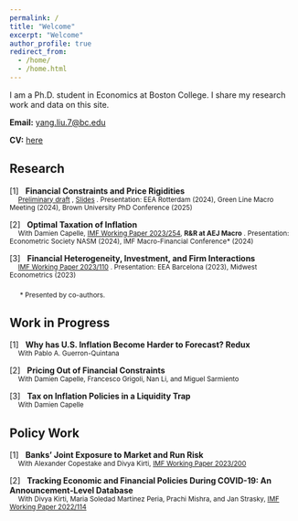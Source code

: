 ```yaml
---
permalink: /
title: "Welcome"
excerpt: "Welcome"
author_profile: true
redirect_from: 
  - /home/
  - /home.html
---
```


I am a Ph.D. student in Economics at Boston College. I share my research work and data on this site. 

**Email:** [yang.liu.7@bc.edu](mailto:yang.liu.7@bc.edu)

**CV:** [here](files/YL_CV_current.pdf)

## Research

[1] &nbsp; **Financial Constraints and Price Rigidities**  <br>
<sub> &emsp; [Preliminary draft](files/Finance_Inflation_apr2025.pdf) , [Slides](files/Finance_Inflation_Slides_apr2025.pdf) . Presentation: EEA Rotterdam (2024), Green Line Macro Meeting (2024), Brown University PhD Conference (2025) <sub>

[2] &nbsp; **Optimal Taxation of Inflation**  <br>
<sub> &emsp;  With Damien Capelle,  [IMF Working Paper 2023/254](https://www.imf.org/en/Publications/WP/Issues/2023/12/08/Optimal-Taxation-of-Inflation-542215), **R&R at AEJ Macro** . Presentation: Econometric Society NASM (2024), IMF Macro-Financial Conference* (2024) <sub>
  
[3] &nbsp; **Financial Heterogeneity, Investment, and Firm Interactions**  <br>
<sub> &emsp;  [IMF Working Paper 2023/110](https://www.imf.org/en/Publications/WP/Issues/2023/05/26/Financial-Heterogeneity-Investment-and-Firm-Interactions-533844) . Presentation: EEA Barcelona (2023), Midwest Econometrics (2023) <sub>

&emsp; <sub> * Presented by co-authors. </sub>


## Work in Progress

[1] &nbsp; **Why has U.S. Inflation Become Harder to Forecast? Redux**  <br>
<sub> &emsp;  With Pablo A. Guerron-Quintana <sub>

[2] &nbsp; **Pricing Out of Financial Constraints**  <br>
<sub> &emsp;  With Damien Capelle, Francesco Grigoli, Nan Li, and Miguel Sarmiento <sub>

[3] &nbsp; **Tax on Inflation Policies in a Liquidity Trap**  <br>
<sub> &emsp;  With Damien Capelle <sub>


## Policy Work

[1] &nbsp; **Banks’ Joint Exposure to Market and Run Risk**  <br>
<sub> &emsp;  With Alexander Copestake and Divya Kirti,  [IMF Working Paper 2023/200](https://www.imf.org/en/Publications/WP/Issues/2023/09/23/Banks-Joint-Exposure-to-Market-and-Run-Risk-539390) <sub>

[2] &nbsp; **Tracking Economic and Financial Policies During COVID-19: An Announcement-Level Database**  <br>
<sub> &emsp;  With Divya Kirti, Maria Soledad Martinez Peria, Prachi Mishra, and Jan Strasky, [IMF Working Paper 2022/114](https://www.imf.org/en/Publications/WP/Issues/2022/06/03/Tracking-Economic-and-Financial-Policies-During-COVID-19-An-Announcement-Level-Database-518896) <sub>


